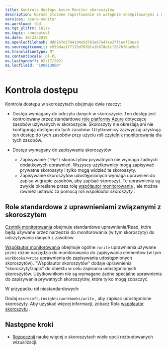 ```yaml
---
title: Kontrola dostępu Azure Monitor skoroszytów
description: Uprość złożone raportowanie ze wstępnie skompilowanymi i niestandardowymi skoroszytami z kontrolą dostępu opartą na rolach
services: azure-monitor
ms.workload: tbd
ms.tgt_pltfrm: ibiza
ms.topic: conceptual
ms.date: 10/23/2019
ms.openlocfilehash: dd01b7e57441d4e5d763a07647ee27f1eef53ea9
ms.sourcegitcommit: e559daa1f7115d703bfa1b87da1cf267bf6ae9e8
ms.translationtype: MT
ms.contentlocale: pl-PL
ms.lasthandoff: 02/17/2021
ms.locfileid: "100613800"
---
```

# <a name="access-control"></a>Kontrola dostępu

Kontrola dostępu w skoroszytach obejmuje dwie rzeczy:

* Dostęp wymagany do odczytu danych w skoroszycie. Ten dostęp jest kontrolowany przez standardowe [role platformy Azure](../../role-based-access-control/overview.md) dotyczące zasobów używanych w skoroszycie. Skoroszyty nie określają ani nie konfigurują dostępu do tych zasobów. Użytkownicy zazwyczaj uzyskują ten dostęp do tych zasobów przy użyciu roli [czytelnik monitorowania](../../role-based-access-control/built-in-roles.md#monitoring-reader) dla tych zasobów.

* Dostęp wymagany do zapisywania skoroszytów

    - Zapisywanie `("My")` skoroszytów prywatnych nie wymaga żadnych dodatkowych uprawnień. Wszyscy użytkownicy mogą zapisywać prywatne skoroszyty i tylko mogą widzieć te skoroszyty.
    - Zapisywanie skoroszytów udostępnionych wymaga uprawnień do zapisu w grupie zasobów, aby zapisać skoroszyt. Te uprawnienia są zwykle określane przez rolę [współautor monitorowania](../../role-based-access-control/built-in-roles.md#monitoring-contributor) , ale można również ustawić za pomocą roli *współautor skoroszyty* .
    
## <a name="standard-roles-with-workbook-related-privileges"></a>Role standardowe z uprawnieniami związanymi z skoroszytem

[Czytnik monitorowania](../../role-based-access-control/built-in-roles.md#monitoring-reader) obejmuje standardowe uprawnienia/Read, które będą używane przez narzędzia do monitorowania (w tym skoroszyty) do odczytywania danych z zasobów.

[Współautor monitorowania](../../role-based-access-control/built-in-roles.md#monitoring-contributor) obejmuje ogólne `/write` uprawnienia używane przez różne narzędzia do monitorowania do zapisywania elementów (w tym `workbooks/write` uprawnienia do zapisywania udostępnionych skoroszytów).
"Współautor skoroszytów" dodaje uprawnienia "skoroszyty/zapis" do obiektu w celu zapisania udostępnionych skoroszytów.
Użytkownikom nie są wymagane żadne specjalne uprawnienia do zapisywania prywatnych skoroszytów, które tylko mogą zobaczyć.

W przypadku ról niestandardowych:

Dodaj `microsoft.insights/workbooks/write` , aby zapisać udostępnione skoroszyty. Aby uzyskać więcej informacji, zobacz Rola [współautor skoroszytu](../../role-based-access-control/built-in-roles.md#monitoring-contributor) .

## <a name="next-steps"></a>Następne kroki

* [Rozpocznij](../platform/workbooks-overview.md#visualizations) naukę więcej o skoroszytach wiele opcji rozbudowanych wizualizacji.